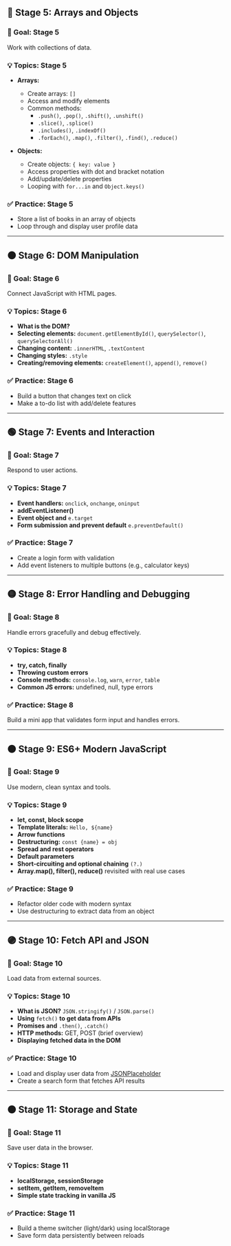 
## 🔵 Stage 5: Arrays and Objects

### 📌 Goal: Stage 5

Work with collections of data.

### 💡 Topics: Stage 5

- **Arrays:**
  - Create arrays: `[]`
  - Access and modify elements
  - Common methods:
    - `.push()`, `.pop()`, `.shift()`, `.unshift()`
    - `.slice()`, `.splice()`
    - `.includes()`, `.indexOf()`
    - `.forEach()`, `.map()`, `.filter()`, `.find()`, `.reduce()`

- **Objects:**
  - Create objects: `{ key: value }`
  - Access properties with dot and bracket notation
  - Add/update/delete properties
  - Looping with `for...in` and `Object.keys()`

### ✅ Practice: Stage 5

- Store a list of books in an array of objects
- Loop through and display user profile data

---

## 🟤 Stage 6: DOM Manipulation

### 📌 Goal: Stage 6

Connect JavaScript with HTML pages.

### 💡 Topics: Stage 6

- **What is the DOM?**
- **Selecting elements:** `document.getElementById()`, `querySelector()`, `querySelectorAll()`
- **Changing content:** `.innerHTML`, `.textContent`
- **Changing styles:** `.style`
- **Creating/removing elements:** `createElement()`, `append()`, `remove()`

### ✅ Practice: Stage 6

- Build a button that changes text on click
- Make a to-do list with add/delete features

---

## 🟢 Stage 7: Events and Interaction

### 📌 Goal: Stage 7

Respond to user actions.

### 💡 Topics: Stage 7

- **Event handlers:** `onclick`, `onchange`, `oninput`
- **addEventListener()**
- **Event object and** `e.target`
- **Form submission and prevent default** `e.preventDefault()`

### ✅ Practice: Stage 7

- Create a login form with validation
- Add event listeners to multiple buttons (e.g., calculator keys)

---

## 🟡 Stage 8: Error Handling and Debugging

### 📌 Goal: Stage 8

Handle errors gracefully and debug effectively.

### 💡 Topics: Stage 8

- **try, catch, finally**
- **Throwing custom errors**
- **Console methods:** `console.log`, `warn`, `error`, `table`
- **Common JS errors:** undefined, null, type errors

### ✅ Practice: Stage 8

Build a mini app that validates form input and handles errors.

---

## 🟠 Stage 9: ES6+ Modern JavaScript

### 📌 Goal: Stage 9

Use modern, clean syntax and tools.

### 💡 Topics: Stage 9

- **let, const, block scope**
- **Template literals:** `Hello, ${name}`
- **Arrow functions**
- **Destructuring:** `const {name} = obj`
- **Spread and rest operators**
- **Default parameters**
- **Short-circuiting and optional chaining** `(?.)`
- **Array.map(), filter(), reduce()** revisited with real use cases

### ✅ Practice: Stage 9

- Refactor older code with modern syntax
- Use destructuring to extract data from an object

---

## 🟣 Stage 10: Fetch API and JSON

### 📌 Goal: Stage 10

Load data from external sources.

### 💡 Topics: Stage 10

- **What is JSON?** `JSON.stringify()` / `JSON.parse()`
- **Using** `fetch()` **to get data from APIs**
- **Promises and** `.then()`, `.catch()`
- **HTTP methods:** GET, POST (brief overview)
- **Displaying fetched data in the DOM**

### ✅ Practice: Stage 10

- Load and display user data from [JSONPlaceholder](https://jsonplaceholder.typicode.com)
- Create a search form that fetches API results

---

## 🟤 Stage 11: Storage and State

### 📌 Goal: Stage 11

Save user data in the browser.

### 💡 Topics: Stage 11

- **localStorage, sessionStorage**
- **setItem, getItem, removeItem**
- **Simple state tracking in vanilla JS**

### ✅ Practice: Stage 11

- Build a theme switcher (light/dark) using localStorage
- Save form data persistently between reloads

